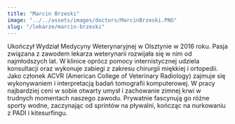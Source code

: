 ```yaml
---
title: "Marcin Brzeski"
image: "../../assets/images/doctors/MarcinBrzeski.PNG"
slug: "/lekarze/marcin-brzeski"
---
```


Ukończył Wydział Medycyny Weterynaryjnej w Olsztynie w 2016 roku. Pasja związana z zawodem lekarza weterynarii rozwijała się w nim od najmłodszych lat. W klinice oprócz pomocy internistycznej udziela konsultacji oraz wykonuje zabiegi z zakresu chirurgii miękkiej i ortopedii. Jako członek ACVR (American College of Veterinary Radiology) zajmuje się wykonywaniem i interpretacją badań tomografii komputerowej. W pracy najbardziej ceni w sobie otwarty umysł i zachowanie zimnej krwi w trudnych momentach naszego zawodu. Prywatnie fascynują go różne sporty wodne, zaczynając od sprintów na pływalni, kończąc na nurkowaniu z PADI i kitesurfingu.


